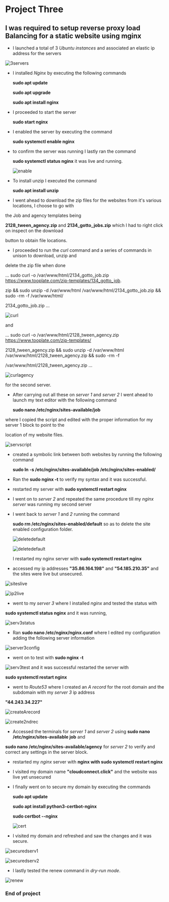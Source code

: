 # Project Three

## I was required to setup reverse proxy load Balancing for a static website using mginx 

- I launched a total of 3 *Ubuntu instances* and associated an elastic ip address for the servers

![3servers](/Project3/img/create3servers.png)

- I installed *Nginx* by executing the following commands
 
   **sudo apt update**

   **sudo apt upgrade**

   **sudo apt install nginx**

- I proceeded to start the server 

  **sudo start nginx**

- I enabled the server by executing the command
 
  **sudo systemctl enable nginx**

- to confirm the server was running I lastly ran the command

  **sudo systemctl status nginx** it was live and running.

  ![enable](/Project3/img/start-enable-status-of-nginx-server1n2.png)

- To install unzip I executed the command

  **sudo apt install unzip**

- I went ahead to download the zip files for the websites from it's various locations, I choose to go with

 the Job and agency templates being

**2128_tween_agency.zip** and **2134_gotto_jobs.zip** which I had to right click on inspect on the download

 button to obtain file locations.

- I proceeded to run the *curl* command and a series of commands in unison to download, unzip and 

delete the zip file when done

...
  sudo curl -o /var/www/html/2134_gotto_job.zip https://www.tooplate.com/zip-templates/134_gotto_job.
  
  zip && sudo unzip -d /var/www/html /var/www/html/2134_gotto_job.zip && sudo -rm -f /var/www/html/
  
  2134_gotto_job.zip
...


![curl](/Project3/img/curl-zip-and-unzip-job-files.png)

and 

...
  sudo curl -o /var/www/html/2128_tween_agency.zip https://www.tooplate.com/zip-templates/

  2128_tween_agency.zip && sudo unzip -d /var/www/html /var/www/html/2128_tween_agency.zip && sudo -rm -f 

  /var/www/html/2128_tween_agency.zip
...


![curlagency](/Project3/img/download-zip-and-unzip-files-agency.png)

for the second server.

- After carrying out all these on *server 1* and *server 2* I went ahead to launch my text editor with the following command

   **sudo nano /etc/nginx/sites-available/job**

 where I copied the script and edited with the proper information for my server 1 block to point to the 
 
 location of my website files.

 ![servscript](/Project3/img/server-block-on-serv1n2.png)

 - created a symbolic link between both websites by running the following command

   **sudo ln -s /etc/nginx/sites-available/job /etc/nginx/sites-enabled/**

- Ran the **sudo nginx -t** to verify my syntax and it was successful.

- restarted my server with **sudo systemctl restart nginx**

- I went on to *server 2* and repeated the same procedure till my *nginx server* was  running my second server 

- I went back to *server 1* and *2* running the command 

  **sudo rm /etc/nginx/sites-enabled/default** so as to delete the site enabled configuration folder.

  ![deletedefault](/Project3/img/sysmbolic-link-test-and-delete-default-config1.png)

  ![deletedefault](/Project3/img/symblic-link-ltest-and-delete-default-config2.png)

  I restarted my nginx server with **sudo systemctl restart nginx**

- accessed my ip addresses **"35.86.164.198"** and **"54.185.210.35"** and the sites were live but unsecured.

![siteslive](/Project3/img/ip-adress-showing-sites-live%20(1).png)

![ip2live](/Project3/img/ip-adress-showing-sites-live%20(2).png)

- went to my *server 3* where I installed *nginx* and tested the status with 

**sudo systemctl status nginx** and it was running,

![serv3status](/Project3/img/server3-nginx-status.png)

- Ran **sudo nano /etc/nginx/nginx.conf** where I edited my configuration adding the following server information

![server3config](/Project3/img/server3-config.png)

- went on to test with **sudo nginx -t** 

![serv3test](/Project3/img/server3-config-test.png) and it was successful restarted the server with

 **sudo systemctl restart nginx**

- went to *Route53* where I created an *A record* for the root domain and the subdomain with my *server 3* ip address

 **"44.243.34.227"**

![createArecord](/Project3/img/Create-record1.png)

![create2ndrec](/Project3/img/create-record2.png)

- Accessed the terminals for *server 1* and *server 2* using **sudo nano /etc/nginx/sites-available job** and 

 **sudo nano /etc/nginx/sites-available/agency** for *server 2* to verify and correct any settings in the server block.

- restarted my *nginx* server with  **nginx with sudo systemctl restart nginx**

- I visited my domain name **"cloudconnect.click"** and the website was live yet unsecured

- I finally went on to secure my domain by executing the commands

   **sudo apt update**

   **sudo apt install python3-certbot-nginx**

   **sudo certbot --nginx**

   ![cert](/Project3/img/certbot-certificate.png)

- I visited my domain and refreshed and saw the changes and it was secure.

![securedserv1](/Project3/img/secured1.png)

![securedserv2](/Project3/img/secured2.png)

- I lastly tested the renew command in *dry-run mode*.

![renew](/Project3/img/dry-run.png)



### End of project